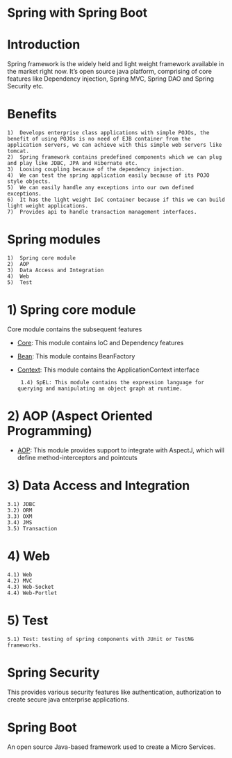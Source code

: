 # Spring with Spring Boot
# Introduction
Spring framework is the widely held and light weight framework available in the market right now.
It’s open source java platform, comprising of core features like Dependency injection, Spring MVC, Spring DAO and Spring Security etc.
# Benefits

	1)	Develops enterprise class applications with simple POJOs, the benefit of using POJOs is no need of EJB container from the application servers, we can achieve with this simple web servers like tomcat.
	2)	Spring framework contains predefined components which we can plug and play like JDBC, JPA and Hibernate etc.
	3)	Loosing coupling because of the dependency injection.
	4)	We can test the spring application easily because of its POJO style objects.
	5)	We can easily handle any exceptions into our own defined exceptions.
	6)	It has the light weight IoC container because if this we can build light weight applications.
	7)	Provides api to handle transaction management interfaces.
# Spring modules

	1)	Spring core module
	2)	AOP
	3)	Data Access and Integration
	4)	Web
	5)	Test
# 1) Spring core module
Core module contains the subsequent features

* [Core](spring-ioc): This module contains IoC and Dependency features 
* [Bean](spring-dependency): This module contains BeanFactory
* [Context](spring-appcontext): This module contains the ApplicationContext interface

       1.4) SpEL: This module contains the expression language for querying and manipulating an object graph at runtime.
# 2) AOP (Aspect Oriented Programming)

   * [AOP](spring-aop): This module provides support to integrate with AspectJ, which will define method-interceptors and pointcuts
# 3) Data Access and Integration

	3.1) JDBC
	3.2) ORM
	3.3) OXM
	3.4) JMS
	3.5) Transaction
# 4) Web

	4.1) Web
	4.2) MVC
	4.3) Web-Socket
	4.4) Web-Portlet
# 5) Test

	5.1) Test: testing of spring components with JUnit or TestNG frameworks.
# Spring Security
This provides various security features like authentication, authorization to create secure java enterprise applications.
# Spring Boot
An open source Java-based framework used to create a Micro Services.
